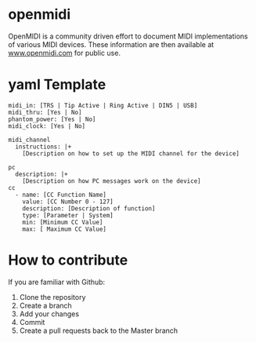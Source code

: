 # openmidi
OpenMIDI is a community driven effort to document MIDI implementations of various MIDI devices. These information are then available at www.openmidi.com for public use.

# yaml Template
    midi_in: [TRS | Tip Active | Ring Active | DIN5 | USB]
    midi_thru: [Yes | No]
    phantom_power: [Yes | No]
    midi_clock: [Yes | No]

    midi_channel
      instructions: |+
        [Description on how to set up the MIDI channel for the device]

    pc
      description: |+
        [Description on how PC messages work on the device]
    cc
      - name: [CC Function Name]
        value: [CC Number 0 - 127]
        description: [Description of function]
        type: [Parameter | System]
        min: [Minimum CC Value]
        max: [ Maximum CC Value]

# How to contribute

If you are familiar with Github:
1. Clone the repository
2. Create a branch
3. Add your changes
4. Commit
5. Create a pull requests back to the Master branch
